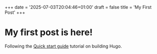 +++
date = '2025-07-03T20:04:46+01:00'
draft = false
title = 'My First Post'
+++
# My first post is here!
Following the [Quick start guide](https://gohugo.io/getting-started/quick-start/) tutorial on building Hugo.